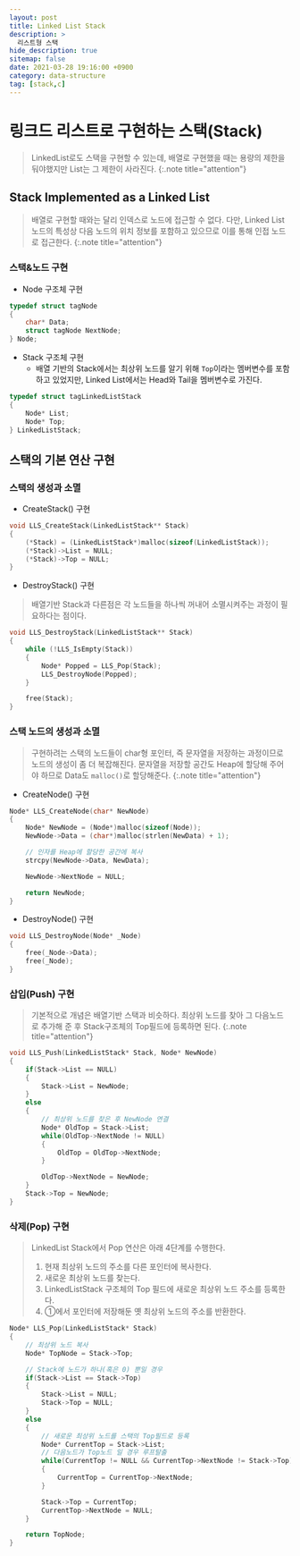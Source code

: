 ```yaml
---
layout: post
title: Linked List Stack
description: >
  리스트형 스택
hide_description: true
sitemap: false
date: 2021-03-28 19:16:00 +0900
category: data-structure
tag: [stack,c]
---
```


# 링크드 리스트로 구현하는 스택(Stack)

> LinkedList로도 스택을 구현할 수 있는데, 배열로 구현했을 때는 용량의 제한을 둬야했지만 List는 그 제한이 사라진다.
{:.note title="attention"}

## Stack Implemented as a Linked List

> 배열로 구현할 때와는 달리 인덱스로 노드에 접근할 수 없다. 다만, Linked List 노드의 특성상 다음 노드의 위치 정보를 포함하고 있으므로 이를 통해 인접 노드로 접근한다.
{:.note title="attention"}

### 스택&노드 구현

* Node 구조체 구현

```c
typedef struct tagNode
{
    char* Data;
    struct tagNode NextNode;
} Node;
```

* Stack 구조체 구현
    * 배열 기반의 Stack에서는 최상위 노드를 알기 위해 `Top`이라는 멤버변수를 포함하고 있었지만, Linked List에서는 Head와 Tail을 멤버변수로 가진다.

```c
typedef struct tagLinkedListStack
{
    Node* List;
    Node* Top;
} LinkedListStack;
```

## 스택의 기본 연산 구현

### 스택의 생성과 소멸

* CreateStack() 구현

```c
void LLS_CreateStack(LinkedListStack** Stack)
{
    (*Stack) = (LinkedListStack*)malloc(sizeof(LinkedListStack));
    (*Stack)->List = NULL;
    (*Stack)->Top = NULL;
}
```

* DestroyStack() 구현

> 배열기반 Stack과 다른점은 각 노드들을 하나씩 꺼내어 소멸시켜주는 과정이 필요하다는 점이다.

```c
void LLS_DestroyStack(LinkedListStack** Stack)
{
    while (!LLS_IsEmpty(Stack))
    {
        Node* Popped = LLS_Pop(Stack);
        LLS_DestroyNode(Popped);
    }

    free(Stack);
}
```

### 스택 노드의 생성과 소멸

> 구현하려는 스택의 노드들이 char형 포인터, 즉 문자열을 저장하는 과정이므로 노드의 생성이 좀 더 복잡해진다. 문자열을 저장할 공간도 Heap에 할당해 주어야 하므로 Data도 `malloc()`로 할당해준다.
{:.note title="attention"}

* CreateNode() 구현

```c
Node* LLS_CreateNode(char* NewNode)
{
    Node* NewNode = (Node*)malloc(sizeof(Node));
    NewNode->Data = (char*)malloc(strlen(NewData) + 1);

    // 인자를 Heap에 할당한 공간에 복사
    strcpy(NewNode->Data, NewData);

    NewNode->NextNode = NULL;

    return NewNode;
}
```

* DestroyNode() 구현

```c
void LLS_DestroyNode(Node* _Node)
{
    free(_Node->Data);
    free(_Node);
}
```

### 삽입(Push) 구현

> 기본적으로 개념은 배열기반 스택과 비슷하다. 최상위 노드를 찾아 그 다음노드로 추가해 준 후 Stack구조체의 Top필드에 등록하면 된다.
{:.note title="attention"}

```c
void LLS_Push(LinkedListStack* Stack, Node* NewNode)
{
    if(Stack->List == NULL)
    {
        Stack->List = NewNode;
    }
    else
    {
        // 최상위 노드를 찾은 후 NewNode 연결
        Node* OldTop = Stack->List;
        while(OldTop->NextNode != NULL)
        {
            OldTop = OldTop->NextNode;
        }

        OldTop->NextNode = NewNode;
    }
    Stack->Top = NewNode;
}
```

### 삭제(Pop) 구현

> LinkedList Stack에서 Pop 연산은 아래 4단계를 수행한다.
> 1. 현재 최상위 노드의 주소를 다른 포인터에 복사한다.
> 2. 새로운 최상위 노드를 찾는다.
> 3. LinkedListStack 구조체의 Top 필드에 새로운 최상위 노드 주소를 등록한다.
> 4. ①에서 포인터에 저장해둔 옛 최상위 노드의 주소를 반환한다.

```c
Node* LLS_Pop(LinkedListStack* Stack)
{
    // 최상위 노드 복사
    Node* TopNode = Stack->Top;

    // Stack에 노드가 하나(혹은 0) 뿐일 경우
    if(Stack->List == Stack->Top)
    {
        Stack->List = NULL;
        Stack->Top = NULL;
    }
    else
    {
        // 새로운 최상위 노드를 스택의 Top필드로 등록
        Node* CurrentTop = Stack->List;
        // 다음노드가 Top노드 일 경우 루프탈출
        while(CurrentTop != NULL && CurrentTop->NextNode != Stack->Top)
        {
            CurrentTop = CurrentTop->NextNode;
        }

        Stack->Top = CurrentTop;
        CurrentTop->NextNode = NULL;
    }

    return TopNode;
}
```


